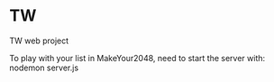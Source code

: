 # TW
TW web project

To play with your list in MakeYour2048, need to start the server with:
  nodemon server.js
